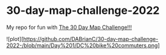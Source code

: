 # 30-day-map-challenge-2022

My repo for fun with [The 30 Day Map Challenge!!!](https://30daymapchallenge.com/)

![plot][https://github.com/DABrianC/30-day-map-challenge-2022-/blob/main/Day%201/DC%20bike%20commuters.png]
